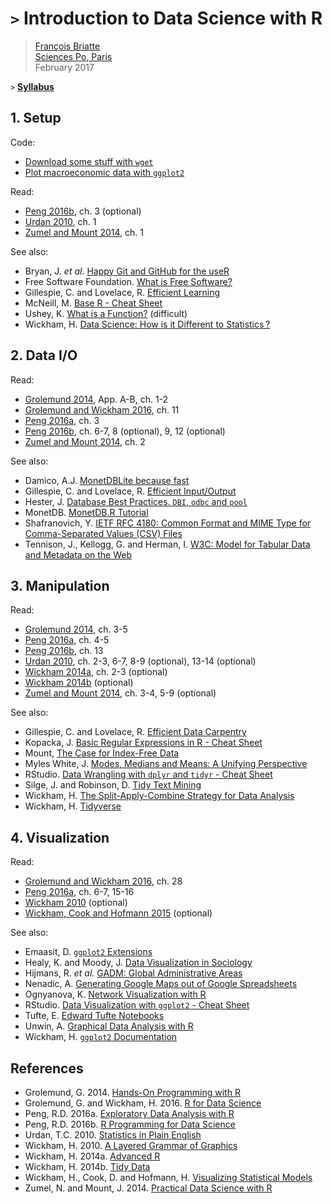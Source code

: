 # `>` Introduction to Data Science with R

> [François Briatte](http://f.briatte.org/)  
> [Sciences Po, Paris](http://www.sciencespo.fr/)  
> February 2017

`>` __[Syllabus](https://frama.link/dsr16sy)__

## 1. Setup

Code:

- [Download some stuff with `wget`](https://github.com/briatte/dsr/blob/master/session1/wget.sh)
- [Plot macroeconomic data with `ggplot2`](https://github.com/briatte/dsr/blob/master/session1/debt.r)

Read:

- [Peng 2016b][peng-2016b], ch. 3 (optional)
- [Urdan 2010][urdan-2010], ch. 1
- [Zumel and Mount 2014][zumel-mount-2014], ch. 1

See also:

- Bryan, J. _et al._ [Happy Git and GitHub for the useR](http://happygitwithr.com/)
- Free Software Foundation. [What is Free Software?](https://www.gnu.org/philosophy/free-sw.html)
- Gillespie, C. and Lovelace, R. [Efficient Learning](https://bookdown.org/csgillespie/efficientR/learning.html)
- McNeill, M. [Base R - Cheat Sheet](https://www.rstudio.com/wp-content/uploads/2016/10/r-cheat-sheet-3.pdf)
- Ushey, K. [What is a Function?](https://kevinushey.github.io/blog/2015/11/22/what-is-a-function/) (difficult)
- Wickham, H. [Data Science: How is it Different to Statistics ?](http://bulletin.imstat.org/2014/09/data-science-how-is-it-different-to-statistics%E2%80%89/)

## 2. Data I/O

Read:

- [Grolemund 2014][grolemund-2014], App. A-B, ch. 1-2
- [Grolemund and Wickham 2016][grolemund-wickham-2016], ch. 11
- [Peng 2016a][peng-2016a], ch. 3
- [Peng 2016b][peng-2016b], ch. 6-7, 8 (optional), 9, 12 (optional)
- [Zumel and Mount 2014][zumel-mount-2014], ch. 2


See also:

- Damico, A.J. [MonetDBLite because fast](http://www.asdfree.com/2016/06/monetdblite-because-fast.html)
- Gillespie, C. and Lovelace, R. [Efficient Input/Output](https://bookdown.org/csgillespie/efficientR/input-output.html)
- Hester, J. [Database Best Practices. `DBI`, `odbc` and `pool`](https://github.com/jimhester/presentations/blob/master/2016_12_15-CRUG-Database_Best_Practices/CRUG-2016_12_14.Rmd)
- MonetDB. [MonetDB.R Tutorial](https://www.monetdb.org/Documentation/UserGuide/MonetDB-R)
- Shafranovich, Y. [IETF RFC 4180: Common Format and MIME Type for Comma-Separated Values (CSV) Files](https://tools.ietf.org/html/rfc4180)
- Tennison, J., Kellogg, G. and Herman, I. [W3C: Model for Tabular Data and Metadata on the Web](https://www.w3.org/TR/tabular-data-model/)

## 3. Manipulation

Read:

- [Grolemund 2014][grolemund-2014], ch. 3-5
- [Peng 2016a][peng-2016a], ch. 4-5
- [Peng 2016b][peng-2016b], ch. 13
- [Urdan 2010][urdan-2010], ch. 2-3, 6-7, 8-9 (optional), 13-14 (optional)
- [Wickham 2014a][wickham-2014a], ch. 2-3 (optional)
- [Wickham 2014b][wickham-2014b] (optional)
- [Zumel and Mount 2014][zumel-mount-2014], ch. 3-4, 5-9 (optional)

See also:

- Gillespie, C. and Lovelace, R. [Efficient Data Carpentry](https://bookdown.org/csgillespie/efficientR/data-carpentry.html)
- Kopacka, J. [Basic Regular Expressions in R - Cheat Sheet](https://www.rstudio.com/wp-content/uploads/2016/09/RegExCheatsheet.pdf)
- Mount, [The Case for Index-Free Data](http://www.win-vector.com/blog/2016/12/the-case-for-index-free-data-manipulation/)
- Myles White, J. [Modes, Medians and Means: A Unifying Perspective](http://www.johnmyleswhite.com/notebook/2013/03/22/modes-medians-and-means-an-unifying-perspective/)
- RStudio. [Data Wrangling with `dplyr` and `tidyr` - Cheat Sheet](https://www.rstudio.com/wp-content/uploads/2015/02/data-wrangling-cheatsheet.pdf)
- Silge, J. and Robinson, D. [Tidy Text Mining](http://tidytextmining.com/)
- Wickham, H. [The Split-Apply-Combine Strategy for Data Analysis](http://vita.had.co.nz/papers/plyr.html)
- Wickham, H. [Tidyverse](http://tidyverse.org/)

## 4. Visualization

Read:

- [Grolemund and Wickham 2016][grolemund-wickham-2016], ch. 28
- [Peng 2016a][peng-2016a], ch. 6-7, 15-16
- [Wickham 2010][wickham-2010] (optional)
- [Wickham, Cook and Hofmann 2015][wickham-cook-hofmann-2015] (optional)

See also:

- Emaasit, D. [`ggplot2` Extensions](http://www.ggplot2-exts.org/gallery/)
- Healy, K. and Moody, J. [Data Visualization in Sociology](https://kieranhealy.org/files/papers/data-visualization.pdf)
- Hijmans, R. _et al._ [GADM: Global Administrative Areas](http://gadm.org/)
- Nenadic, A. [Generating Google Maps out of Google Spreadsheets](https://www.software.ac.uk/generating-google-maps-out-google-spreadsheets)
- Ognyanova, K. [Network Visualization with R](http://kateto.net/network-visualization)
- RStudio. [Data Visualization with `ggplot2` - Cheat Sheet](https://www.rstudio.com/wp-content/uploads/2016/11/ggplot2-cheatsheet-2.1.pdf)
- Tufte, E. [Edward Tufte Notebooks](https://www.edwardtufte.com/tufte/)
- Unwin, A. [Graphical Data Analysis with R](http://www.gradaanwr.net/)
- Wickham, H. [`ggplot2` Documentation](http://docs.ggplot2.org/current/)

## References

- Grolemund, G. 2014. [Hands-On Programming with R][grolemund-2014]
- Grolemund, G. and Wickham, H. 2016. [R for Data Science][grolemund-wickham-2016]
- Peng, R.D. 2016a. [Exploratory Data Analysis with R][peng-2016a]
- Peng, R.D. 2016b. [R Programming for Data Science][peng-2016b]
- Urdan, T.C. 2010. [Statistics in Plain English][urdan-2010]
- Wickham, H. 2010. [A Layered Grammar of Graphics][wickham-2010]
- Wickham, H. 2014a. [Advanced R][wickham-2014a]
- Wickham, H. 2014b. [Tidy Data][wickham-2014b]
- Wickham, H., Cook, D. and Hofmann, H. [Visualizing Statistical Models][wickham-cook-hofmann-2015]
- Zumel, N. and Mount, J. 2014. [Practical Data Science with R][zumel-mount-2014]

[grolemund-2014]: http://shop.oreilly.com/product/0636920028574.do "'Hands-On Programming with R'"
[grolemund-wickham-2016]: http://r4ds.had.co.nz/ "'R for Data Science'"
[peng-2016a]: https://leanpub.com/exdata "'Exploratory Data Analysis with R'"
[peng-2016b]: https://leanpub.com/rprogramming "'R Programming for Data Science'"
[urdan-2010]: http://www.routledge.com/books/details/9780415872911/ "'Statistics in Plain English'"
[wickham-2010]: http://vita.had.co.nz/papers/layered-grammar.html "'A Layered Grammar of Graphics'"
[wickham-2014a]: http://adv-r.had.co.nz/ "'Advanced R'"
[wickham-2014b]: http://vita.had.co.nz/papers/tidy-data.html "'Tidy Data'"
[wickham-cook-hofmann-2015]: http://vita.had.co.nz/papers/model-vis.html "'Visualizing Statistical Models'"
[zumel-mount-2014]: http://www.win-vector.com/blog/2013/06/what-is-practical-data-science-with-r/ "'Practical Data Science with R'"
